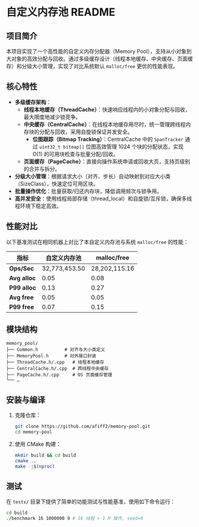 # 自定义内存池 README

## 项目简介

本项目实现了一个高性能的自定义内存分配器（Memory Pool），支持从小对象到大对象的高效分配与回收。通过多级缓存设计（线程本地缓存、中央缓存、页面缓存）和分级大小管理，实现了对比系统默认 `malloc/free` 更优的性能表现。

## 核心特性

- **多级缓存架构**：
  - **线程本地缓存（ThreadCache）**：快速响应线程内的小对象分配与回收，最大限度地减少锁竞争。
  - **中央缓存（CentralCache）**：在线程本地缓存用尽时，统一管理跨线程内存块的分配与回收，采用自旋锁保证并发安全。
    - **位图跟踪（Bitmap Tracking）**：CentralCache 中的 `SpanTracker` 通过 `uint32_t bitmap[]` 位图高效管理 1024 个块的分配状态，实现 O(1) 的可用块检查与批量分配/回收。
  - **页面缓存（PageCache）**：直接向操作系统申请或回收大页，支持页级别的合并与拆分。
- **分级大小管理**：根据请求大小（对齐、步长）自动映射到对应大小类（SizeClass），快速定位可用区块。
- **批量操作优化**：批量获取/归还内存块，降低调用频次与锁争用。
- **高并发安全**：使用线程局部存储（thread\_local）和自旋锁/互斥锁，确保多线程环境下稳定高效。
## 性能对比

以下基准测试在相同机器上对比了本自定义内存池与系统 `malloc/free` 的性能：

| 指标          | 自定义内存池   | malloc/free   |
| ------------- | ------------- | ------------- |
| **Ops/Sec**   | 32,773,453.50 | 28,202,115.16 |
| **Avg alloc** | 0.05          | 0.08          |
| **P99 alloc** | 0.13          | 0.27          |
| **Avg free**  | 0.05          | 0.05          |
| **P99 free**  | 0.07          | 0.15          |

## 模块结构

```
memory_pool/
├── Common.h          # 对齐与大小类定义
├── MemoryPool.h      # 对外接口封装
├── ThreadCache.h/.cpp   # 线程本地缓存
├── CentralCache.h/.cpp  # 跨线程中央缓存
├── PageCache.h/.cpp     # OS 页面缓存管理
└── …
```

## 安装与编译

1. 克隆仓库：
   ```bash
   git clone https://github.com/afiff2/memory-pool.git
   cd memory-pool
   ```
2. 使用 CMake 构建：
   ```bash
   mkdir build && cd build
   cmake ..
   make -j$(nproc)
   ```

## 测试

在 `tests/` 目录下提供了简单的功能测试与性能基准，使用如下命令运行：

```bash
cd build
./benchmark 16 1000000 9 # 16 线程 × 1 M 操作, seed=9
```

